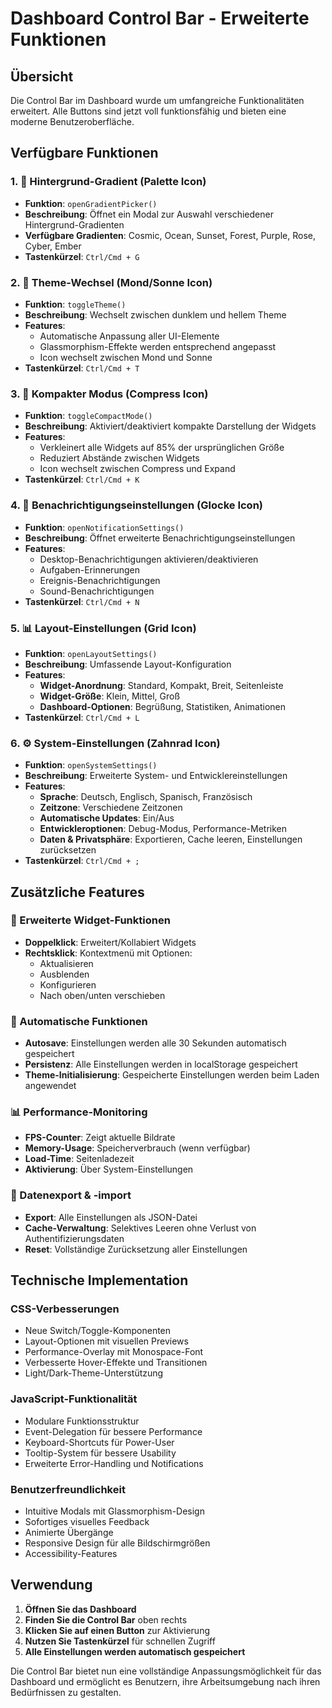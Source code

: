 # Dashboard Control Bar - Erweiterte Funktionen

## Übersicht
Die Control Bar im Dashboard wurde um umfangreiche Funktionalitäten erweitert. Alle Buttons sind jetzt voll funktionsfähig und bieten eine moderne Benutzeroberfläche.

## Verfügbare Funktionen

### 1. 🎨 Hintergrund-Gradient (Palette Icon)
- **Funktion**: `openGradientPicker()`
- **Beschreibung**: Öffnet ein Modal zur Auswahl verschiedener Hintergrund-Gradienten
- **Verfügbare Gradienten**: Cosmic, Ocean, Sunset, Forest, Purple, Rose, Cyber, Ember
- **Tastenkürzel**: `Ctrl/Cmd + G`

### 2. 🌙 Theme-Wechsel (Mond/Sonne Icon)
- **Funktion**: `toggleTheme()`
- **Beschreibung**: Wechselt zwischen dunklem und hellem Theme
- **Features**: 
  - Automatische Anpassung aller UI-Elemente
  - Glassmorphism-Effekte werden entsprechend angepasst
  - Icon wechselt zwischen Mond und Sonne
- **Tastenkürzel**: `Ctrl/Cmd + T`

### 3. 📐 Kompakter Modus (Compress Icon)
- **Funktion**: `toggleCompactMode()`
- **Beschreibung**: Aktiviert/deaktiviert kompakte Darstellung der Widgets
- **Features**:
  - Verkleinert alle Widgets auf 85% der ursprünglichen Größe
  - Reduziert Abstände zwischen Widgets
  - Icon wechselt zwischen Compress und Expand
- **Tastenkürzel**: `Ctrl/Cmd + K`

### 4. 🔔 Benachrichtigungseinstellungen (Glocke Icon)
- **Funktion**: `openNotificationSettings()`
- **Beschreibung**: Öffnet erweiterte Benachrichtigungseinstellungen
- **Features**:
  - Desktop-Benachrichtigungen aktivieren/deaktivieren
  - Aufgaben-Erinnerungen
  - Ereignis-Benachrichtigungen
  - Sound-Benachrichtigungen
- **Tastenkürzel**: `Ctrl/Cmd + N`

### 5. 📊 Layout-Einstellungen (Grid Icon)
- **Funktion**: `openLayoutSettings()`
- **Beschreibung**: Umfassende Layout-Konfiguration
- **Features**:
  - **Widget-Anordnung**: Standard, Kompakt, Breit, Seitenleiste
  - **Widget-Größe**: Klein, Mittel, Groß
  - **Dashboard-Optionen**: Begrüßung, Statistiken, Animationen
- **Tastenkürzel**: `Ctrl/Cmd + L`

### 6. ⚙️ System-Einstellungen (Zahnrad Icon)
- **Funktion**: `openSystemSettings()`
- **Beschreibung**: Erweiterte System- und Entwicklereinstellungen
- **Features**:
  - **Sprache**: Deutsch, Englisch, Spanisch, Französisch
  - **Zeitzone**: Verschiedene Zeitzonen
  - **Automatische Updates**: Ein/Aus
  - **Entwickleroptionen**: Debug-Modus, Performance-Metriken
  - **Daten & Privatsphäre**: Exportieren, Cache leeren, Einstellungen zurücksetzen
- **Tastenkürzel**: `Ctrl/Cmd + ;`

## Zusätzliche Features

### 🎯 Erweiterte Widget-Funktionen
- **Doppelklick**: Erweitert/Kollabiert Widgets
- **Rechtsklick**: Kontextmenü mit Optionen:
  - Aktualisieren
  - Ausblenden
  - Konfigurieren
  - Nach oben/unten verschieben

### 🔧 Automatische Funktionen
- **Autosave**: Einstellungen werden alle 30 Sekunden automatisch gespeichert
- **Persistenz**: Alle Einstellungen werden in localStorage gespeichert
- **Theme-Initialisierung**: Gespeicherte Einstellungen werden beim Laden angewendet

### 📊 Performance-Monitoring
- **FPS-Counter**: Zeigt aktuelle Bildrate
- **Memory-Usage**: Speicherverbrauch (wenn verfügbar)
- **Load-Time**: Seitenladezeit
- **Aktivierung**: Über System-Einstellungen

### 🔄 Datenexport & -import
- **Export**: Alle Einstellungen als JSON-Datei
- **Cache-Verwaltung**: Selektives Leeren ohne Verlust von Authentifizierungsdaten
- **Reset**: Vollständige Zurücksetzung aller Einstellungen

## Technische Implementation

### CSS-Verbesserungen
- Neue Switch/Toggle-Komponenten
- Layout-Optionen mit visuellen Previews
- Performance-Overlay mit Monospace-Font
- Verbesserte Hover-Effekte und Transitionen
- Light/Dark-Theme-Unterstützung

### JavaScript-Funktionalität
- Modulare Funktionsstruktur
- Event-Delegation für bessere Performance
- Keyboard-Shortcuts für Power-User
- Tooltip-System für bessere Usability
- Erweiterte Error-Handling und Notifications

### Benutzerfreundlichkeit
- Intuitive Modals mit Glassmorphism-Design
- Sofortiges visuelles Feedback
- Animierte Übergänge
- Responsive Design für alle Bildschirmgrößen
- Accessibility-Features

## Verwendung

1. **Öffnen Sie das Dashboard**
2. **Finden Sie die Control Bar** oben rechts
3. **Klicken Sie auf einen Button** zur Aktivierung
4. **Nutzen Sie Tastenkürzel** für schnellen Zugriff
5. **Alle Einstellungen werden automatisch gespeichert**

Die Control Bar bietet nun eine vollständige Anpassungsmöglichkeit für das Dashboard und ermöglicht es Benutzern, ihre Arbeitsumgebung nach ihren Bedürfnissen zu gestalten.
